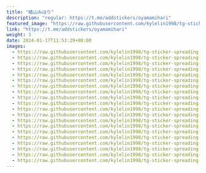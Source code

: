 ```yaml
---
title: "緒山みはり"
description: "regular: https://t.me/addstickers/oyamamihari"
featured_image: "https://raw.githubusercontent.com/kylelin1998/tg-sticker-spreading-worldwide-images/main/img/e0e157aa-91c7-4c9d-b490-5a0178aae880.jpg"
link: "https://t.me/addstickers/oyamamihari"
weight: 3
date: 2024-01-17T11:53:29+08:00
images:
  - https://raw.githubusercontent.com/kylelin1998/tg-sticker-spreading-worldwide-images/main/img/e0e157aa-91c7-4c9d-b490-5a0178aae880.jpg
  - https://raw.githubusercontent.com/kylelin1998/tg-sticker-spreading-worldwide-images/main/img/504feb84-e2d6-4630-a575-18e24f28156f.jpg
  - https://raw.githubusercontent.com/kylelin1998/tg-sticker-spreading-worldwide-images/main/img/75e553ce-2251-4165-b4ba-de3b9cbe2bbd.jpg
  - https://raw.githubusercontent.com/kylelin1998/tg-sticker-spreading-worldwide-images/main/img/ed90fa55-7d6f-4335-961c-aa451725a9e8.jpg
  - https://raw.githubusercontent.com/kylelin1998/tg-sticker-spreading-worldwide-images/main/img/90c884a3-5050-4585-babd-7a962a762cda.jpg
  - https://raw.githubusercontent.com/kylelin1998/tg-sticker-spreading-worldwide-images/main/img/b4da54f9-2fb6-416d-9374-7aa70dbd28f6.jpg
  - https://raw.githubusercontent.com/kylelin1998/tg-sticker-spreading-worldwide-images/main/img/53627fe5-0daf-4771-9c6e-70e65155320b.jpg
  - https://raw.githubusercontent.com/kylelin1998/tg-sticker-spreading-worldwide-images/main/img/594a0fd0-414a-415e-b260-fdef5701b3df.jpg
  - https://raw.githubusercontent.com/kylelin1998/tg-sticker-spreading-worldwide-images/main/img/44b14b5f-16f3-4cb5-b351-31b19e0038fe.jpg
  - https://raw.githubusercontent.com/kylelin1998/tg-sticker-spreading-worldwide-images/main/img/1a557229-bcbc-44b9-8ed4-11ea5c1d77ee.jpg
  - https://raw.githubusercontent.com/kylelin1998/tg-sticker-spreading-worldwide-images/main/img/3f31e5ab-3f31-4c2e-bbb8-fbc42d3aa8f6.jpg
  - https://raw.githubusercontent.com/kylelin1998/tg-sticker-spreading-worldwide-images/main/img/520de4e0-8255-4b49-be83-a4b4001e5142.jpg
  - https://raw.githubusercontent.com/kylelin1998/tg-sticker-spreading-worldwide-images/main/img/bd9f482f-852a-4b7d-8b72-62f34dbf0fc3.jpg
  - https://raw.githubusercontent.com/kylelin1998/tg-sticker-spreading-worldwide-images/main/img/e2df73de-bbf9-4ce4-9aac-87855495e7ef.jpg
  - https://raw.githubusercontent.com/kylelin1998/tg-sticker-spreading-worldwide-images/main/img/6774e453-8cfd-4e14-8694-d61b6693f1e0.jpg
  - https://raw.githubusercontent.com/kylelin1998/tg-sticker-spreading-worldwide-images/main/img/4ad8133f-599a-40f2-8835-4f973ecd89f9.jpg
  - https://raw.githubusercontent.com/kylelin1998/tg-sticker-spreading-worldwide-images/main/img/7f6fd74a-2b39-4a2c-aad0-000f82cdb0ed.jpg
  - https://raw.githubusercontent.com/kylelin1998/tg-sticker-spreading-worldwide-images/main/img/166369e8-caed-40d5-bc07-8d05a54ba196.jpg
  - https://raw.githubusercontent.com/kylelin1998/tg-sticker-spreading-worldwide-images/main/img/cdeb04ed-38b4-42fb-87b7-20435c40590d.jpg
  - https://raw.githubusercontent.com/kylelin1998/tg-sticker-spreading-worldwide-images/main/img/49d923f2-9db6-4310-b95d-610e4742c52d.jpg
---
```

